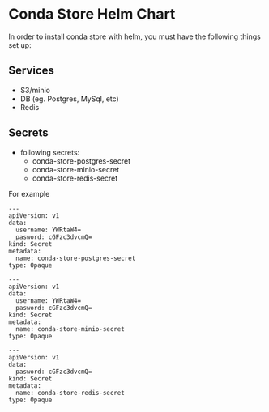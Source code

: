 # Conda Store Helm Chart

In order to install conda store with helm, you must
have the following things set up:

## Services
* S3/minio
* DB (eg. Postgres, MySql, etc)
* Redis

## Secrets
* following secrets:
    * conda-store-postgres-secret
    * conda-store-minio-secret
    * conda-store-redis-secret

For example
```
---
apiVersion: v1
data:
  username: YWRtaW4=
  pasword: cGFzc3dvcmQ=
kind: Secret
metadata:
  name: conda-store-postgres-secret
type: Opaque

---
apiVersion: v1
data:
  username: YWRtaW4=
  pasword: cGFzc3dvcmQ=
kind: Secret
metadata:
  name: conda-store-minio-secret
type: Opaque

---
apiVersion: v1
data:
  pasword: cGFzc3dvcmQ=
kind: Secret
metadata:
  name: conda-store-redis-secret
type: Opaque
```

